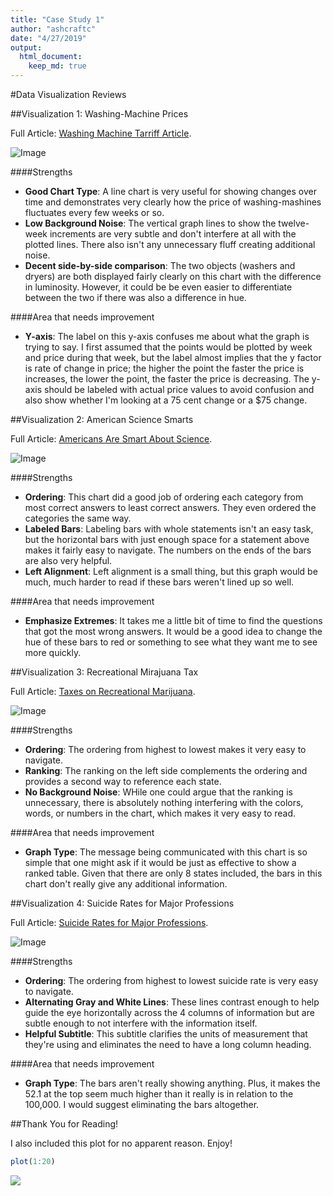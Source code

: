 ```yaml
---  
title: "Case Study 1"  
author: "ashcraftc"  
date: "4/27/2019"
output:  
  html_document:  
    keep_md: true  
---  
```

    
    
#Data Visualization Reviews
    
##Visualization 1: Washing-Machine Prices

Full Article: [Washing Machine Tarriff Article](https://www.washingtonpost.com/us-policy/2019/04/23/trumps-washing-machine-tariffs-cost-us-consumers-every-job-created/?utm_term=.1ee02547673a).

![Image](WashingMachine.png)

####Strengths
* **Good Chart Type**: A line chart is very useful for showing changes over time and demonstrates very clearly how the price of washing-mashines fluctuates every few weeks or so.
* **Low Background Noise**: The vertical graph lines to show the twelve-week increments are very subtle and don't interfere at all with the plotted lines. There also isn't any unnecessary fluff creating additional noise.
* **Decent side-by-side comparison**: The two objects (washers and dryers) are both displayed fairly clearly on this chart with the difference in luminosity. However, it could be be even easier to differentiate between the two if there was also a difference in hue.

####Area that needs improvement
* **Y-axis**: The label on this y-axis confuses me about what the graph is trying to say. I first assumed that the points would be plotted by week and price during that week, but the label almost implies that the y factor is rate of change in price; the higher the point the faster the price is increases, the lower the point, the faster the price is decreasing. The y-axis should be labeled with actual price values to avoid confusion and also show whether I'm looking at a 75 cent change or a $75 change.  

##Visualization 2: American Science Smarts

Full Article: [Americans Are Smart About Science](https://fivethirtyeight.com/features/americans-are-smart-about-science/).

![Image](SmartAmericans.png)

####Strengths
* **Ordering**: This chart did a good job of ordering each category from most correct answers to least correct answers. They even ordered the categories the same way.
* **Labeled Bars**: Labeling bars with whole statements isn't an easy task, but the horizontal bars with just enough space for a statement above makes it fairly easy to navigate. The numbers on the ends of the bars are also very helpful.
* **Left Alignment**: Left alignment is a small thing, but this graph would be much, much harder to read if these bars weren't lined up so well.

####Area that needs improvement
* **Emphasize Extremes**: It takes me a little bit of time to find the questions that got the most wrong answers. It would be a good idea to change the hue of these bars to red or something to see what they want me to see more quickly.

##Visualization 3: Recreational Mirajuana Tax
    
Full Article: [Taxes on Recreational Marijuana](https://priceonomics.com/which-states-have-highest-taxes-on-marijuana/).

![Image](MarijuanaTax.png)

####Strengths
* **Ordering**: The ordering from highest to lowest makes it very easy to navigate.
* **Ranking**: The ranking on the left side complements the ordering and provides a second way to reference each state.
* **No Background Noise**: WHile one could argue that the ranking is unnecessary, there is absolutely nothing interfering with the colors, words, or numbers in the chart, which makes it very easy to read.

####Area that needs improvement
* **Graph Type**: The message being communicated with this chart is so simple that one might ask if it would be just as effective to show a ranked table. Given that there are only 8 states included, the bars in this chart don't really give any additional information.

##Visualization 4: Suicide Rates for Major Professions

Full Article: [Suicide Rates for Major Professions](https://priceonomics.com/the-professions-with-highest-and-lowest-suicide/).

![Image](SuicideRates.png)

####Strengths
* **Ordering**: The ordering from highest to lowest suicide rate is very easy to navigate.
* **Alternating Gray and White Lines**: These lines contrast enough to help guide the eye horizontally across the 4 columns of information but are subtle enough to not interfere with the information itself.
* **Helpful Subtitle**: This subtitle clarifies the units of measurement that they're using and eliminates the need to have a long column heading.

####Area that needs improvement
* **Graph Type**: The bars aren't really showing anything. Plus, it makes the 52.1 at the top seem much higher than it really is in relation to the 100,000. I would suggest eliminating the bars altogether.

##Thank You for Reading!

I also included this plot for no apparent reason. Enjoy!
    

```r
plot(1:20)
```

![](Case_Study_1_files/figure-html/unnamed-chunk-1-1.png)<!-- -->
    
    
